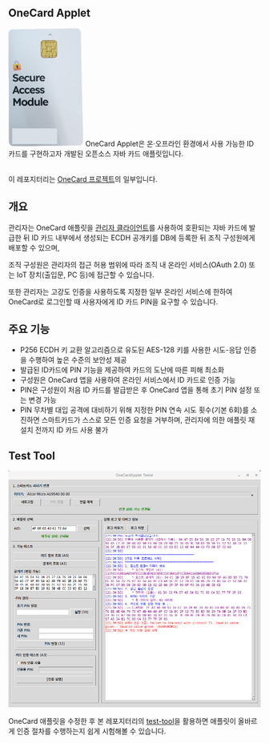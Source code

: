 ## OneCard Applet
<img src="./images/onecard.png" width="150" />
OneCard Applet은 온·오프라인 환경에서 사용 가능한 ID 카드를 구현하고자 개발된 오픈소스 자바 카드 애플릿입니다.<br><br>

이 레포지터리는 [OneCard 프로젝트](https://github.com/OneCard-OSS)의 일부입니다.

## 개요
관리자는 OneCard 애플릿을 [관리자 클라이언트](https://github.com/OneCard-OSS/OneCard-Admin-GUI)를 사용하여 호환되는 자바 카드에 발급한 뒤 ID 카드 내부에서 생성되는 ECDH 공개키를 DB에 등록한 뒤 조직 구성원에게 배포할 수 있으며,

조직 구성원은 관리자의 접근 허용 범위에 따라 조직 내 온라인 서비스(OAuth 2.0) 또는 IoT 장치(출입문, PC 등)에 접근할 수 있습니다.

또한 관리자는 고강도 인증을 사용하도록 지정한 일부 온라인 서비스에 한하여 OneCard로 로그인할 때 사용자에게 ID 카드 PIN을 요구할 수 있습니다.

## 주요 기능
* P256 ECDH 키 교환 알고리즘으로 유도된 AES-128 키를 사용한 시도-응답 인증을 수행하여 높은 수준의 보안성 제공
* 발급된 ID카드에 PIN 기능을 제공하여 카드의 도난에 따른 피해 최소화
* 구성원은 OneCard 앱을 사용하여 온라인 서비스에서 ID 카드로 인증 가능
* PIN은 구성원이 처음 ID 카드를 발급받은 후 OneCard 앱을 통해 초기 PIN 설정 또는 변경 가능
* PIN 무차별 대입 공격에 대비하기 위해 지정한 PIN 연속 시도 횟수(기본 6회)를 소진하면 스마트카드가 스스로 모든 인증 요청을 거부하며, 관리자에 의한 애플릿 재설치 전까지 ID 카드 사용 불가

## Test Tool
<img src="./images/demo.png" width="512" />

OneCard 애플릿을 수정한 후 본 레포지터리의 [test-tool](https://github.com/OneCard-OSS/OneCard-ID-Card/tree/main/test-gui)을 활용하면 애플릿이 올바르게 인증 절차를 수행하는지 쉽게 시험해볼 수 있습니다.
